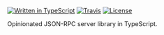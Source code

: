 [![Written in TypeScript](https://flat.badgen.net/badge/icon/typescript?icon=typescript&label)](http://www.typescriptlang.org/) <!-- [![npm](https://flat.badgen.net/npm/v/@mtti/typescript-base?icon=npm)](https://www.npmjs.com/package/@mtti/typescript-base) --> [![Travis](https://flat.badgen.net/travis/mtti/json-rpc-ts?icon=travis)](https://travis-ci.org/mtti/json-rpc-ts) [![License](https://flat.badgen.net/github/license/mtti/json-rpc-ts)](https://github.com/mtti/json-rpc-ts/blob/master/LICENSE)

Opinionated JSON-RPC server library in TypeScript.
